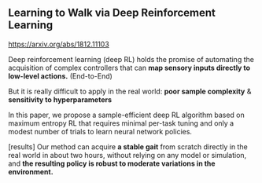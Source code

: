 ## Learning to Walk via Deep Reinforcement Learning

https://arxiv.org/abs/1812.11103

Deep reinforcement learning (deep RL) holds the promise of automating the acquisition of complex controllers that can **map sensory inputs directly to low-level actions.** (End-to-End)

But it is really difficult to apply in the real world: **poor sample complexity** & **sensitivity to hyperparameters**

In this paper, we propose a sample-efficient deep RL algorithm based on maximum entropy RL that requires minimal per-task tuning and only a modest number of trials to learn neural network policies.

[results] Our method can acquire **a stable gait** from scratch directly in the real world in about two hours, without relying on any model or simulation, and **the resulting policy is robust to moderate variations in the environment.**